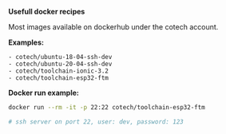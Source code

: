 <b>Usefull docker recipes </b>

Most images available on dockerhub under the cotech account.

<b>Examples:</b>
```
- cotech/ubuntu-18-04-ssh-dev
- cotech/ubuntu-20-04-ssh-dev
- cotech/toolchain-ionic-3.2
- cotech/toolchain-esp32-ftm
```

<b>Docker run example:</b>
```bash
docker run --rm -it -p 22:22 cotech/toolchain-esp32-ftm

# ssh server on port 22, user: dev, password: 123
```



